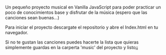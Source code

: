 Un pequeño proyecto musical en Vanilla JavaScript para poder practicar un poco de conocimientos base y disfrutar de la música (espero que las canciones sean buenas...)

Para iniciar el proyecto descargate el repositorio y abre el Index.html en tu navegador.

Si no te gustan las canciones puedes hacerte la lista que quieras simplemente guardas en la carperta 'music' del proyecto y listo¡¡
